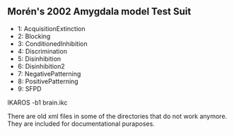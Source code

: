 ## Morén's 2002 Amygdala model Test Suit


- 1: AcquisitionExtinction
- 2: Blocking
- 3: ConditionedInhibition
- 4: Discrimination
- 5: Disinhibition
- 6: Disinhibition2
- 7: NegativePatterning
- 8: PositivePatterning
- 9: SFPD


IKAROS -b1 brain.ikc  

There are old xml files in some of the directories that do not work anymore.   
They are included for documentational puraposes.   
